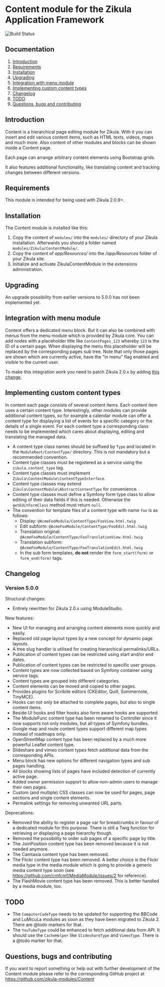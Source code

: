 # Content module for the Zikula Application Framework

![Build Status](http://guite.info:8080/buildStatus/icon?job=Applications_Content/5.0.0)


## Documentation

  1. [Introduction](#introduction)
  2. [Requirements](#requirements)
  3. [Installation](#installation)
  4. [Upgrading](#upgrading)
  5. [Integration with menu module](#menumodule)
  6. [Implementing custom content types](#contenttypes)
  7. [Changelog](#changelog)
  8. [TODO](#todo)
  9. [Questions, bugs and contributing](#contributing)


<a name="introduction" />

## Introduction

Content is a hierarchical page editing module for Zikula. With it you can insert and edit various content items, such as HTML texts, videos, maps and much more. Also content of other modules and blocks can be shown inside a Content page. 

Each page can arrange arbitrary content elements using Bootstrap grids.

It also features additional functionality, like translating content and tracking changes between different versions.


<a name="requirements" />

## Requirements

This module is intended for being used with Zikula 2.0.9+.


<a name="installation" />

## Installation

The Content module is installed like this:


1. Copy the content of `modules/` into the `modules/` directory of your Zikula installation. Afterwards you should a folder named `modules/Zikula/ContentModule/`.
2. Copy the content of _app/Resources/_ into the _/app/Resources_ folder of your Zikula site.
3. Initialize and activate ZikulaContentModule in the extensions administration.


<a name="upgrading" />

## Upgrading

An upgrade possibility from earlier versions to 5.0.0 has not been implemented yet.


<a name="menumodule" />

## Integration with menu module

Content offers a dedicated menu block. But it can also be combined with menus from the menu module which is provided by Zikula core. You can add nodes with a placeholder title like `ContentPages_123` whereby `123` is the ID of a certain page. When displaying the menu this placeholder will be replaced by the corresponding pages sub tree. Note that only those pages are shown which are currently active, have the "in menu" flag enabled and visible to the current user.

To make this integration work you need to patch Zikula 2.0.x by adding [this change](https://github.com/zikula/core/compare/f6b1638292862976de392a391cda94fcc2068992...e467e23ddff317abe47661df2c9bb88357a70a9c).


<a name="contenttypes" />

## Implementing custom content types

In content each page consists of several content items. Each content item uses a certain content type. Interestingly, other modules can provide additional content types, so for example a calendar module can offer a content type for displaying a list of events for a specific category or the details of a single event. For each content type a corresponding class needs to be implemented which cares about displaying, editing and translating the managed data.

- A content type class names should be suffixed by `Type` and located in the `ModuleRoot/ContentType/` directory. This is not mandatory but a recommended convention.
- Content type classes must be registered as a service using the `zikula.content_type` tag.
- Content type classes must implement `Zikula\ContentModule\ContentTypeInterface`.
- Content type classes may extend `Zikula\ContentModule\AbstractContentType` for convenience.
- Content type classes must define a Symfony form type class to allow editing of their data fields if this is needed.
   Otherwise the `getEditFormClass` method must return `null`.
- The convention for template files of a content type with name `foo` is as follows:
  - Display: `@AcmeFooModule/ContentType/FooView.html.twig`
  - Edit subform: `@AcmeFooModule/ContentType/FooEdit.html.twig`
  - Translation original: `@AcmeFooModule/ContentType/FooTranslationView.html.twig`
  - Translation subform: `@AcmeFooModule/ContentType/FooTranslationEdit.html.twig`
  - In the sub form templates, **do not** render the `form_start(form)` or `form_end(form)` tags.


<a name="changelog" />

## Changelog

### Version 5.0.0

Structural changes:
- Entirely rewritten for Zikula 2.0.x using ModuleStudio.

New features:
- New UI for managing and arranging content elements more quickly and easily.
- Replaced old page layout types by a new concept for dynamic page layouts.
- A tree slug handler is utilised for creating hierarchical permalinks/URLs.
- Publication of content types can be restricted using start and/or end dates.
- Publication of content types can be restricted to specific user groups.
- Content types are now collected based on Symfony container using service tags.
- Content types are grouped into different categories.
- Content elements can be moved and copied to other pages.
- Provides plugins for Scribite editors (CKEditor, Quill, Sommernote, TinyMCE).
- Hooks can not only be attached to complete pages, but also to single content items.
- Beside UI hooks and filter hooks also form aware hooks are supported.
- The ModuleFunc content type has been renamed to Controller since it now supports not only modules, but all types of Symfony bundles.
- Google map and route content types support different map types instead of roadmaps only.
- OpenStreetMap content type has been replaced by a much more powerful Leaflet content type.
- Slideshare and vimeo content types fetch additional data from the corresponding APIs.
- Menu block has new options for different navigation types and sub pages handling.
- All blocks showing lists of pages have included detection of currently active page.
- Added owner permission support to allow non-admin users to manage their own pages.
- Custom (and multiple) CSS classes can now be used for pages, page sections and single content elements.
- Permalink settings for removing unwanted URL parts.

Deprecations:
- Removed the ability to register a page var for breadcrumbs in favour of a dedicated module for this purpose. There is still a Twig function for retrieving or displaying a page hierarchy though.
- Removed the possibility to order sub pages of a specific page by title.
- The JoinPosition content type has been removed because it is not needed anymore.
- The Camtasia content type has been removed.
- The Flickr content type has been removed. A better choice is the Flickr media type in the media module which is going to provide a generic media content type soon (see https://github.com/cmfcmf/MediaModule/issues/2 for reference).
- The FlashMovie content type has been removed. This is better handled by a media module, too.


<a name="todo" />

## TODO

- The `ComputerCodeType` needs to be updated for supporting the BBCode and LuMicuLa modules as soon as they have been migrated to Zikula 2. There are @todo markers for that.
- The `YouTubeType` could be enhanced to fetch additional data from API. It should use the `CacheHelper` like `SlideshareType` and `VimeoType`. There is a @todo marker for that.


<a name="contributing" />

## Questions, bugs and contributing

If you want to report something or help out with further development of the Content module please refer
to the corresponding GitHub project at https://github.com/zikula-modules/Content
